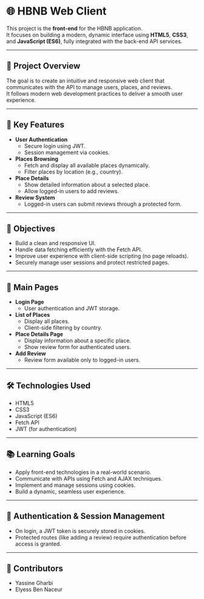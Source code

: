 <h1>🌐 HBNB Web Client</h1>

<p>This project is the <strong>front-end</strong> for the HBNB application.<br>
It focuses on building a modern, dynamic interface using <strong>HTML5</strong>, <strong>CSS3</strong>, and <strong>JavaScript (ES6)</strong>, fully integrated with the back-end API services.</p>

<hr>

<h2>🚀 Project Overview</h2>

<p>The goal is to create an intuitive and responsive web client that communicates with the API to manage users, places, and reviews.<br>
It follows modern web development practices to deliver a smooth user experience.</p>

<hr>

<h2>🌟 Key Features</h2>

<ul>
  <li><strong>User Authentication</strong>
    <ul>
      <li>Secure login using JWT.</li>
      <li>Session management via cookies.</li>
    </ul>
  </li>
  <li><strong>Places Browsing</strong>
    <ul>
      <li>Fetch and display all available places dynamically.</li>
      <li>Filter places by location (e.g., country).</li>
    </ul>
  </li>
  <li><strong>Place Details</strong>
    <ul>
      <li>Show detailed information about a selected place.</li>
      <li>Allow logged-in users to add reviews.</li>
    </ul>
  </li>
  <li><strong>Review System</strong>
    <ul>
      <li>Logged-in users can submit reviews through a protected form.</li>
    </ul>
  </li>
</ul>

<hr>

<h2>🎯 Objectives</h2>

<ul>
  <li>Build a clean and responsive UI.</li>
  <li>Handle data fetching efficiently with the Fetch API.</li>
  <li>Improve user experience with client-side scripting (no page reloads).</li>
  <li>Securely manage user sessions and protect restricted pages.</li>
</ul>

<hr>

<h2>🧩 Main Pages</h2>

<ul>
  <li><strong>Login Page</strong>
    <ul>
      <li>User authentication and JWT storage.</li>
    </ul>
  </li>
  <li><strong>List of Places</strong>
    <ul>
      <li>Display all places.</li>
      <li>Client-side filtering by country.</li>
    </ul>
  </li>
  <li><strong>Place Details Page</strong>
    <ul>
      <li>Display information about a specific place.</li>
      <li>Show review form for authenticated users.</li>
    </ul>
  </li>
  <li><strong>Add Review</strong>
    <ul>
      <li>Review form available only to logged-in users.</li>
    </ul>
  </li>
</ul>

<hr>

<h2>🛠️ Technologies Used</h2>

<ul>
  <li>HTML5</li>
  <li>CSS3</li>
  <li>JavaScript (ES6)</li>
  <li>Fetch API</li>
  <li>JWT (for authentication)</li>
</ul>

<hr>

<h2>📚 Learning Goals</h2>

<ul>
  <li>Apply front-end technologies in a real-world scenario.</li>
  <li>Communicate with APIs using Fetch and AJAX techniques.</li>
  <li>Implement and manage sessions using cookies.</li>
  <li>Build a dynamic, seamless user experience.</li>
</ul>

<hr>

<h2>🔐 Authentication & Session Management</h2>

<ul>
  <li>On login, a JWT token is securely stored in cookies.</li>
  <li>Protected routes (like adding a review) require authentication before access is granted.</li>
</ul>

<hr>

<h2>👥 Contributors</h2>

<ul>
  <li>Yassine Gharbi</li>
  <li>Elyess Ben Naceur</li>
</ul>
